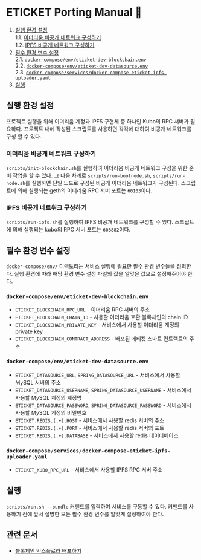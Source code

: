 # ETICKET Porting Manual 📔

1. [실행 환경 설정](#실행-환경-설정)  
   1.1. [이더리움 비공개 네트워크 구성하기](#이더리움-비공개-네트워크-구성하기)  
   1.2. [IPFS 비공개 네트워크 구성하기](#ipfs-비공개-네트워크-구성하기)
2. [필수 환경 변수 설정](#필수-환경-변수-설정)  
   2.1. [`docker-compose/env/eticket-dev-blockchain.env`](#docker-composeenveticket-dev-blockchainenv)  
   2.2. [`docker-compose/env/eticket-dev-datasource.env`](#docker-composeenveticket-dev-datasourceenv)  
   2.3. [`docker-compose/services/docker-compose-eticket-ipfs-uploader.yaml`](#docker-composeservicesdocker-compose-eticket-ipfs-uploaderyaml)
3. [실행](#실행)

## 실행 환경 설정

프로젝트 실행을 위해 이더리움 계정과 IPFS 구현체 중 하나인 Kubo의 RPC 서버가 필요하다. 프로젝트 내에 작성된 스크립트를 사용하면 각각에 대하여 비공개 네트워크를 구성 할 수 있다.

### 이더리움 비공개 네트워크 구성하기

`scripts/init-blockchain.sh`를 실행하여 이더리움 비공개 네트워크 구성을 위한 준비 작업을 할 수 있다. 그 다음 차례로 `scripts/run-bootnode.sh`, `scripts/run-node.sh`를 실행하면 단일 노드로 구성된 비공개 이더리움 네트워크가 구성된다. 스크립트에 의해 실행되는 geth의 이더리움 RPC 서버 포트는 `60103`이다.

### IPFS 비공개 네트워크 구성하기

`scripts/run-ipfs.sh`를 실행하여 IPFS 비공개 네트워크를 구성할 수 있다. 스크립트에 의해 실행되는 kubo의 RPC 서버 포트는 `608882`이다.

## 필수 환경 변수 설정

`docker-compose/env/` 디렉토리는 서비스 실행에 필요한 필수 환경 변수들을 정의한다. 실행 환경에 따라 해당 환경 변수 설정 파일의 값을 알맞은 값으로 설정해주어야 한다.

### `docker-compose/env/eticket-dev-blockchain.env`

- `ETICKET_BLOCKCHAIN_RPC_URL` - 이더리움 RPC 서버의 주소
- `ETICKET_BLOCKCHAIN_CHAIN_ID` - 사용할 이더리움 호환 블록체인의 chain ID
- `ETICKET_BLOCKCHAIN_PRIVATE_KEY` - 서비스에서 사용할 이더리움 계정의 private key
- `ETICKET_BLOCKCHAIN_CONTRACT_ADDRESS` - 배포된 에티켓 스마트 컨트랙트의 주소

### `docker-compose/env/eticket-dev-datasource.env`

- `ETICKET_DATASOURCE_URL`, `SPRING_DATASOURCE_URL` - 서비스에서 사용할 MySQL 서버의 주소
- `ETICKET_DATASOURCE_USERNAME`, `SPRING_DATASOURCE_USERNAME` - 서비스에서 사용할 MySQL 계정의 계정명
- `ETICKET_DATASOURCE_PASSWORD`, `SPRING_DATASOURCE_PASSWORD` - 서비스에서 사용할 MySQL 게정의 비밀번호
- `ETICKET.REDIS.(.+).HOST` - 서비스에서 사용할 redis 서버의 주소
- `ETICKET.REDIS.(.+).PORT` - 서비스에서 사용할 redis 서버의 포트
- `ETICKET.REDIS.(.+).DATABASE` - 서비스에서 사용할 redis 데이터베이스

### `docker-compose/services/docker-compose-eticket-ipfs-uploader.yaml`

- `ETICKET_KUBO_RPC_URL` - 서비스에서 사용할 IPFS RPC 서버 주소

## 실행

`scripts/run.sh --bundle` 커맨드를 입력하여 서비스를 구동할 수 있다. 커맨드를 사용하기 전에 앞서 설명한 모든 필수 환경 변수를 알맞게 설정하여야 한다.

## 관련 문서

- [블록체인 익스플로러 배포하기](../docs/about-deploying-blockchain-explorer.md)
